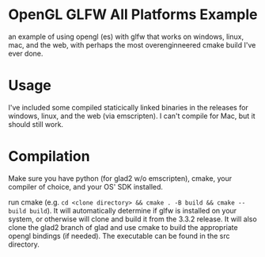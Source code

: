 # OpenGL GLFW All Platforms Example

an example of using opengl (es) with glfw that works on windows, linux, mac, and the web, with perhaps the most overenginneered cmake build I've ever done.

# Usage

I've included some compiled staticically linked binaries in the releases for windows, linux, and the web (via emscripten). I can't compile for Mac, but it should still work.

# Compilation

Make sure you have python (for glad2 w/o emscripten), cmake, your compiler of choice, and your OS' SDK installed.

run cmake (e.g. `cd <clone directory> && cmake . -B build && cmake --build build`).
It will automatically determine if glfw is installed on your system, or otherwise will clone and build it from the 3.3.2 release.
It will also clone the glad2 branch of glad and use cmake to build the appropriate opengl bindings (if needed). The executable can be found in the src directory.
